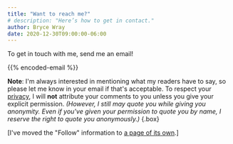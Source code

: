 ```yaml
---
title: "Want to reach me?"
# description: "Here’s how to get in contact."
author: Bryce Wray
date: 2020-12-30T09:00:00-06:00
---
```


To get in touch with me, send me an email!

{{% encoded-email %}}

**Note**: I'm always interested in mentioning what my readers have to say, so please let me know in your email if that's acceptable. To respect your [privacy](/privacy/), I will **not** attribute your comments to you unless you give your explicit permission. *(However, I still may quote you while giving you anonymity. Even if you've given your permission to quote you by name, I reserve the right to quote you anonymously.)*
{.box}

[I've moved the "Follow" information to [a page of its own](/follow/).]
